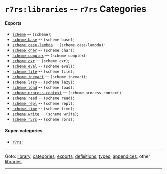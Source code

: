 

<a id='category__r7rs__r7rs_3a_libraries'></a>

# `r7rs:libraries` -- `r7rs` Categories


<a id='category__r7rs__r7rs_3a_libraries__exports'></a>

#### Exports

 * [`scheme`](../../r7rs/exports/scheme.md#export__r7rs__scheme) -- `(scheme)`;
 * [`scheme:base`](../../r7rs/exports/scheme_3a_base.md#export__r7rs__scheme_3a_base) -- `(scheme base)`;
 * [`scheme:case-lambda`](../../r7rs/exports/scheme_3a_case-lambda.md#export__r7rs__scheme_3a_case-lambda) -- `(scheme case-lambda)`;
 * [`scheme:char`](../../r7rs/exports/scheme_3a_char.md#export__r7rs__scheme_3a_char) -- `(scheme char)`;
 * [`scheme:complex`](../../r7rs/exports/scheme_3a_complex.md#export__r7rs__scheme_3a_complex) -- `(scheme complex)`;
 * [`scheme:cxr`](../../r7rs/exports/scheme_3a_cxr.md#export__r7rs__scheme_3a_cxr) -- `(scheme cxr)`;
 * [`scheme:eval`](../../r7rs/exports/scheme_3a_eval.md#export__r7rs__scheme_3a_eval) -- `(scheme eval)`;
 * [`scheme:file`](../../r7rs/exports/scheme_3a_file.md#export__r7rs__scheme_3a_file) -- `(scheme file)`;
 * [`scheme:inexact`](../../r7rs/exports/scheme_3a_inexact.md#export__r7rs__scheme_3a_inexact) -- `(scheme inexact)`;
 * [`scheme:lazy`](../../r7rs/exports/scheme_3a_lazy.md#export__r7rs__scheme_3a_lazy) -- `(scheme lazy)`;
 * [`scheme:load`](../../r7rs/exports/scheme_3a_load.md#export__r7rs__scheme_3a_load) -- `(scheme load)`;
 * [`scheme:process-context`](../../r7rs/exports/scheme_3a_process-context.md#export__r7rs__scheme_3a_process-context) -- `(scheme process-context)`;
 * [`scheme:read`](../../r7rs/exports/scheme_3a_read.md#export__r7rs__scheme_3a_read) -- `(scheme read)`;
 * [`scheme:repl`](../../r7rs/exports/scheme_3a_repl.md#export__r7rs__scheme_3a_repl) -- `(scheme repl)`;
 * [`scheme:time`](../../r7rs/exports/scheme_3a_time.md#export__r7rs__scheme_3a_time) -- `(scheme time)`;
 * [`scheme:write`](../../r7rs/exports/scheme_3a_write.md#export__r7rs__scheme_3a_write) -- `(scheme write)`;
 * [`scheme:r5rs`](../../r7rs/exports/scheme_3a_r5rs.md#export__r7rs__scheme_3a_r5rs) -- `(scheme r5rs)`;


<a id='category__r7rs__r7rs_3a_libraries__super-categories'></a>

#### Super-categories

 * [`r7rs`](../../r7rs/categories/r7rs.md#category__r7rs__r7rs);

----

Goto: [library](../../r7rs/_index.md#library__r7rs), [categories](../../r7rs/categories/_index.md#toc__r7rs__categories), [exports](../../r7rs/exports/_index.md#toc__r7rs__exports), [definitions](../../r7rs/definitions/_index.md#toc__r7rs__definitions), [types](../../r7rs/types/_index.md#toc__r7rs__types), [appendices](../../r7rs/appendices/_index.md#toc__r7rs__appendices), other [libraries](../../_libraries.md#toc__libraries).

----

